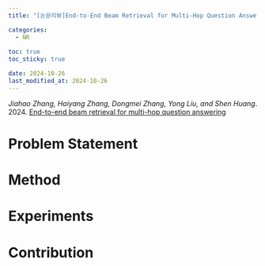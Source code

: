 ```yaml
---
title: "[논문리뷰]End-to-End Beam Retrieval for Multi-Hop Question Answering"

categories: 
  - NR
  
toc: true
toc_sticky: true

date: 2024-10-26
last_modified_at: 2024-10-26
---
```


*Jiahao Zhang, Haiyang Zhang, Dongmei Zhang, Yong Liu, and Shen Huang*. 2024. [End-to-end beam retrieval for multi-hop question answering](https://arxiv.org/abs/2308.08973)

# Problem Statement

# Method

# Experiments

# Contribution
